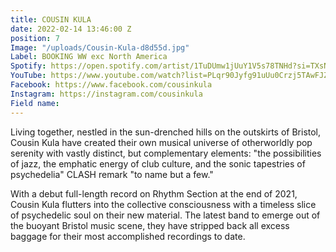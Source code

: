 ```yaml
---
title: COUSIN KULA
date: 2022-02-14 13:46:00 Z
position: 7
Image: "/uploads/Cousin-Kula-d8d55d.jpg"
Label: BOOKING WW exc North America
Spotify: https://open.spotify.com/artist/1TuDUmw1jUuY1V5s78TNHd?si=TXsNRP_bSdu7IQj04QSuyA
YouTube: https://www.youtube.com/watch?list=PLqr90Jyfg91uUu0Crzj5TAwFJZdoz3w5A&v=n1tEVpgvX1s&feature=emb_title&ab_channel=CousinKula
Facebook: https://www.facebook.com/cousinkula
Instagram: https://instagram.com/cousinkula
Field name: 
---
```


Living together, nestled in the sun-drenched hills on the outskirts of Bristol, Cousin Kula have created their own musical universe of otherworldly pop serenity with vastly distinct, but complementary elements: "the possibilities of jazz, the emphatic energy of club culture, and the sonic tapestries of psychedelia" CLASH remark "to name but a few."

With a debut full-length record on Rhythm Section at the end of 2021, Cousin Kula flutters into the collective consciousness with a timeless slice of psychedelic soul on their new material. The latest band to emerge out of the buoyant Bristol music scene, they have stripped back all excess baggage for their most accomplished recordings to date.